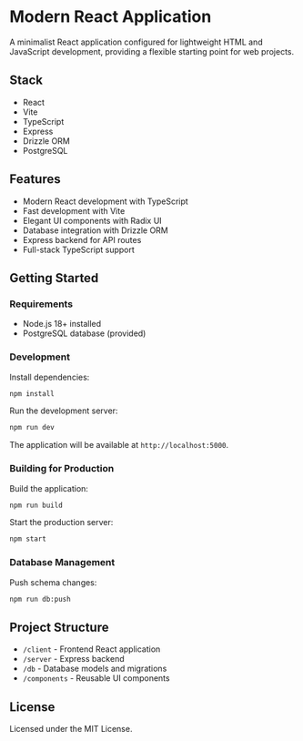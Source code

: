 # Modern React Application

A minimalist React application configured for lightweight HTML and JavaScript development, providing a flexible starting point for web projects.

## Stack
- React
- Vite
- TypeScript
- Express
- Drizzle ORM
- PostgreSQL

## Features
- Modern React development with TypeScript
- Fast development with Vite
- Elegant UI components with Radix UI
- Database integration with Drizzle ORM
- Express backend for API routes
- Full-stack TypeScript support

## Getting Started

### Requirements
- Node.js 18+ installed
- PostgreSQL database (provided)

### Development

Install dependencies:
```bash
npm install
```

Run the development server:
```bash
npm run dev
```

The application will be available at `http://localhost:5000`.

### Building for Production

Build the application:
```bash
npm run build
```

Start the production server:
```bash
npm start
```

### Database Management

Push schema changes:
```bash
npm run db:push
```

## Project Structure

- `/client` - Frontend React application
- `/server` - Express backend
- `/db` - Database models and migrations
- `/components` - Reusable UI components

## License

Licensed under the MIT License.